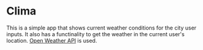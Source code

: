 #  Clima

This is a simple app that shows current weather conditions for the city user inputs. It also has a functinality to get the weather in the current user's location. [Open Weather API](https://openweathermap.org/current) is used.
